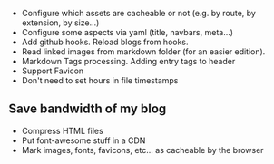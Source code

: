 * Configure which assets are cacheable or not (e.g. by route, by extension, by size...)
* Configure some aspects via yaml (title, navbars, meta...)
* Add github hooks. Reload blogs from hooks.
* Read linked images from markdown folder (for an easier edition).
* Markdown Tags processing. Adding entry tags to header
* Support Favicon
* Don't need to set hours in file timestamps


## Save bandwidth of my blog

* Compress HTML files
* Put font-awesome stuff in a CDN
* Mark images, fonts, favicons, etc... as cacheable by the browser